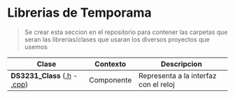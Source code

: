 # Librerias de Temporama

> Se crear esta seccion en el repositorio para contener las carpetas que seran las librerias/clases que usaran los diversos proyectos que usemos

| Clase                                                                                                     | Contexto   | Descripcion                           |
|-----------------------------------------------------------------------------------------------------------|------------|---------------------------------------|
| **DS3231_Class** ([.h](./TemporamaLib//src/DS3231_Class.h) - [.cpp](./TemporamaLib/src/DS3231_Class.cpp)) | Componente | Representa a la interfaz con el reloj |